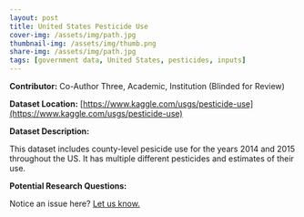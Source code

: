 ```yaml
---
layout: post
title: United States Pesticide Use
cover-img: /assets/img/path.jpg
thumbnail-img: /assets/img/thumb.png
share-img: /assets/img/path.jpg
tags: [government data, United States, pesticides, inputs]
---
```


**Contributor:** Co-Author Three, Academic, Institution (Blinded for Review)

**Dataset Location:** [https://www.kaggle.com/usgs/pesticide-use](https://www.kaggle.com/usgs/pesticide-use)

**Dataset Description:**

This dataset includes county-level pesicide use for the years 2014 and 2015 throughout the US. It has multiple different pesticides and estimates of their use.

**Potential Research Questions:**




Notice an issue here? [Let us know.](https://docs.google.com/forms/d/e/1FAIpQLSfFLEtWSlfe6gwBaoe-9OfE4BjtwaVx3IQg9ZsfCIJDrujrbA/viewform?usp=pp_url&entry.677199195=2021-04-19-pesticide-use)
